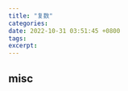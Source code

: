 ```yaml
---
title: "复数"
categories: 
date: 2022-10-31 03:51:45 +0800
tags: 
excerpt: 
---
```













## misc



